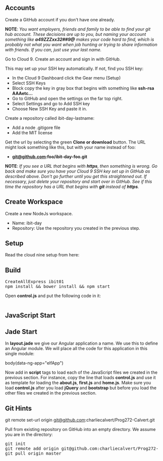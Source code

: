 ## Accounts

Create a GitHub account if you don't have one already.

**NOTE**: _You want employers, friends and family to be able to find your git hub account. These decisions are up to you, but naming your account something like **a49ZZZxx32##9@** makes your code hard to find, which is probably not what you want when job hunting or trying to share information with friends. If you can, just use your last name._

Go to Cloud 9. Create an account and sign in with GitHub.

This may set up your SSH key automatically. If not, find you SSH key:

- In the Cloud 9 Dashboard click the Gear menu (Setup)
- Select SSH Keys
- Block copy the key in gray box that begins with something like **ssh-rsa AAAetc...**
- Go to GitHub and open the settings on the far top right.
- Select Settings and go to Add SSH key
- Choose New SSH Key and paste it in.

Create a repository called ibit-day-lastname:

- Add a node .gitigore file
- Add the MIT license

Get the url by selecting the green **Clone or download** button. The URL might look something like this, but with your name instead of foo:

- **git@github.com:foo/ibit-day-foo.git**

**NOTE**: _If you see a URL that begins with **https**, then something is wrong. Go back and make sure you have your Cloud 9 SSH key set up in GitHub as described above. Don't go further until you get this straightened out. If necessary, just delete your repository and start over in GitHub. See if this time the repository has a URL that begins with **git** instead of **https**._

## Create Workspace

Create a new NodeJs workspace.

- Name: ibit-day
- Repository: Use the repository you created in the previous step.

## Setup

Read the cloud nine setup from here:


[c9-setup]: https://github.com/charliecalvert/JsObjects/blob/master/Utilities/SetupLinuxBox/CloudNineSetup

## Build

<pre>
CreateAllExpress ibit01
npm install && bower install && npm start
</pre>

Open **control.js** and put the following code in it:

```javascript
```

## JavaScript Start


## Jade Start

In **layout.jade** we give our Angular application a name. We use this to define an Angular module. We will place all the code for this application in this single module:

<div>
body(data-ng-app="elfApp")
</div>

Now add in **script** tags to load each of the JavaScript files we created in the previous section. For instance, copy the line that loads **control.js** and use it as template for loading the **about.js**, **first.js** and **home.js**. Make sure you load **control.js** after you load **jQuery** and **bootstrap** but before you load the other files we created in the previous section.


## Git Hints

git remote set-url origin git@github.com:charliecalvert/Prog272-Calvert.git

Pull from existing repository on GitHub into an empty directory. We assume you are in the directory:

<pre>
git init
git remote add origin git@github.com:charliecalvert/Prog272-Calvert.git
git pull origin master
</pre>
